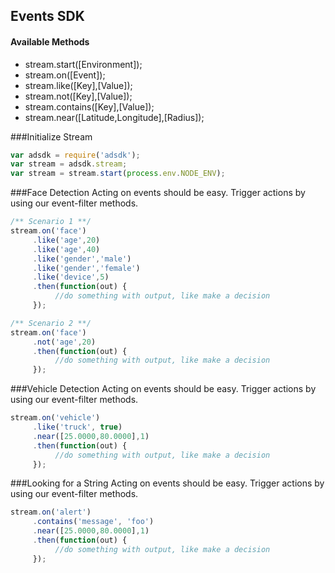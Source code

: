 ## Events SDK

#### Available Methods
* stream.start([Environment]);
* stream.on([Event]);
* stream.like([Key],[Value]);
* stream.not([Key],[Value]);
* stream.contains([Key],[Value]);
* stream.near([Latitude,Longitude],[Radius]);

###Initialize Stream
```javascript
var adsdk = require('adsdk');
var stream = adsdk.stream;
var stream = stream.start(process.env.NODE_ENV);
```

###Face Detection
Acting on events should be easy. Trigger actions by using our event-filter methods.
```javascript
/** Scenario 1 **/ 
stream.on('face')
     .like('age',20)
     .like('age',40)
     .like('gender','male')
     .like('gender','female')
     .like('device',5)
     .then(function(out) { 
          //do something with output, like make a decision 
     });

/** Scenario 2 **/ 
stream.on('face')
     .not('age',20)
     .then(function(out) { 
          //do something with output, like make a decision 
     });
```

###Vehicle Detection
Acting on events should be easy. Trigger actions by using our event-filter methods.
```javascript
stream.on('vehicle')
     .like('truck', true)
     .near([25.0000,80.0000],1)
     .then(function(out) { 
          //do something with output, like make a decision 
     });
```

###Looking for a String
Acting on events should be easy. Trigger actions by using our event-filter methods.
```javascript
stream.on('alert')
     .contains('message', 'foo')
     .near([25.0000,80.0000],1)
     .then(function(out) { 
          //do something with output, like make a decision 
     });
```